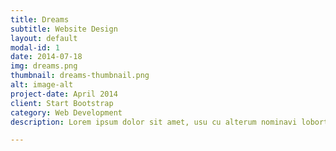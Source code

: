 ```yaml
---
title: Dreams
subtitle: Website Design
layout: default
modal-id: 1
date: 2014-07-18
img: dreams.png
thumbnail: dreams-thumbnail.png
alt: image-alt
project-date: April 2014
client: Start Bootstrap
category: Web Development
description: Lorem ipsum dolor sit amet, usu cu alterum nominavi lobortis.<br> <B> At duo novum diceret. Tantas apeirian vix et, usu sanctus postulant inciderint ut, <span>populo</span> diceret necessitatibus in vim.</B> Cu eum <i>dicam</i> feugiat noluisse.<h1> yes we are ready</h1>

---
```

